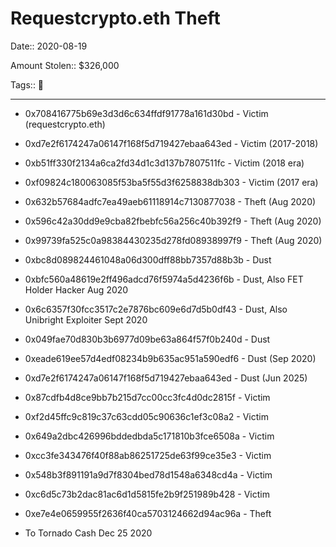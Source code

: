# Requestcrypto.eth Theft

Date:: 2020-08-19

Amount Stolen:: $326,000

Tags:: 🔑

--- 

- 0x708416775b69e3d3d6c634ffdf91778a161d30bd - Victim (requestcrypto.eth)
- 0xd7e2f6174247a06147f168f5d719427ebaa643ed - Victim (2017-2018)
- 0xb51ff330f2134a6ca2fd34d1c3d137b7807511fc - Victim (2018 era)
- 0xf09824c180063085f53ba5f55d3f6258838db303 - Victim (2017 era)


- 0x632b57684adfc7ea49aeb61118914c7130877038 - Theft (Aug 2020)

- 0x596c42a30dd9e9cba82fbebfc56a256c40b392f9 - Theft (Aug 2020)

- 0x99739fa525c0a98384430235d278fd08938997f9 - Theft (Aug 2020)

- 0xbc8d089824461048a06d300dff88bb7357d88b3b - Dust

- 0xbfc560a48619e2ff496adcd76f5974a5d4236f6b - Dust, Also FET Holder Hacker Aug 2020

- 0x6c6357f30fcc3517c2e7876bc609e6d7d5b0df43 - Dust, Also Unibright Exploiter Sept 2020

- 0x049fae70d830b3b6977d09be63a864f57f0b240d - Dust

- 0xeade619ee57d4edf08234b9b635ac951a590edf6 - Dust (Sep 2020)

- 0xd7e2f6174247a06147f168f5d719427ebaa643ed - Dust (Jun 2025)



- 0x87cdfb4d8ce9bb7b215d7cc00cc3fc4d0dc2815f - Victim
- 0xf2d45ffc9c819c37c63cdd05c90636c1ef3c08a2 - Victim
- 0x649a2dbc426996bddedbda5c171810b3fce6508a - Victim
- 0xcc3fe343476f40f88ab86251725de63f99ce35e3 - Victim
- 0x548b3f891191a9d7f8304bed78d1548a6348cd4a - Victim
- 0xc6d5c73b2dac81ac6d1d5815fe2b9f251989b428 - Victim
- 0xe7e4e0659955f2636f40ca5703124662d94ac96a - Theft
- To Tornado Cash Dec 25 2020





  



  

